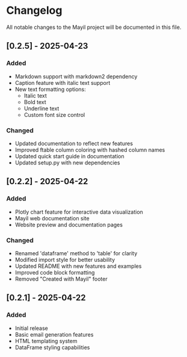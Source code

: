 # Changelog

All notable changes to the Mayil project will be documented in this file.

## [0.2.5] - 2025-04-23
### Added
- Markdown support with markdown2 dependency
- Caption feature with italic text support
- New text formatting options:
  - Italic text
  - Bold text
  - Underline text
  - Custom font size control

### Changed
- Updated documentation to reflect new features
- Improved ftable column coloring with hashed column names
- Updated quick start guide in documentation
- Updated setup.py with new dependencies

## [0.2.2] - 2025-04-22
### Added
- Plotly chart feature for interactive data visualization
- Mayil web documentation site
- Website preview and documentation pages

### Changed
- Renamed 'dataframe' method to 'table' for clarity
- Modified import style for better usability
- Updated README with new features and examples
- Improved code block formatting
- Removed "Created with Mayil" footer

## [0.2.1] - 2025-04-22
### Added
- Initial release
- Basic email generation features
- HTML templating system
- DataFrame styling capabilities 
